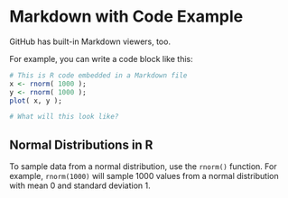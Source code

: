 # Markdown with Code Example

GitHub has built-in Markdown viewers, too.

For example, you can write a code block like this:

```R
# This is R code embedded in a Markdown file
x <- rnorm( 1000 );
y <- rnorm( 1000 );
plot( x, y );

# What will this look like?
```
## Normal Distributions in R

To sample data from a normal distribution, use the `rnorm()` function. For example, `rnorm(1000)` will sample 1000 values from a normal distribution with mean 0 and standard deviation 1.

